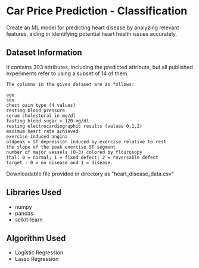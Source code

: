 # Car Price Prediction - Classification

Create an ML model for predicting heart disease by analyzing relevant features, aiding in identifying potential heart health issues accurately.

## Dataset Information

It contains 303 attributes, including the predicted attribute, but all published experiments refer to using a subset of 14 of them. 
```
The columns in the given dataset are as follows:

age
sex
chest pain type (4 values)
resting blood pressure
serum cholestoral in mg/dl
fasting blood sugar > 120 mg/dl
resting electrocardiographic results (values 0,1,2)
maximum heart rate achieved
exercise induced angina
oldpeak = ST depression induced by exercise relative to rest
the slope of the peak exercise ST segment
number of major vessels (0-3) colored by flourosopy
thal: 0 = normal; 1 = fixed defect; 2 = reversable defect
target : 0 = no disease and 1 = disease.
```
Downloadable file provided in directory as "heart_disease_data.csv"

## Libraries Used

* numpy
* pandas
* scikit-learn

## Algorithm Used

* Logistic Regression
* Lasso Regression
